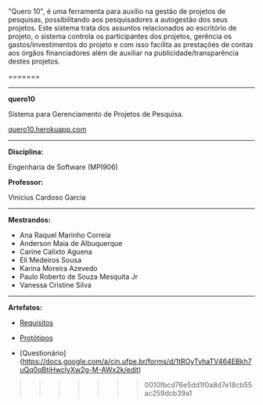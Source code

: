 
 "Quero 10", é uma ferramenta para auxílio na gestão de projetos de pesquisas, possibilitando aos pesquisadores a autogestão dos seus projetos. Este sistema trata dos assuntos relacionados ao escritório de projeto, o sistema controla os participantes dos projetos, gerência os gastos/investimentos do projeto e com isso facilita as prestações de contas aos órgãos financiadores além de auxiliar na publicidade/transparência destes projetos.

=======
***
**quero10**

Sistema para Gerenciamento de Projetos de Pesquisa.

[quero10.herokuapp.com](http://quero10.herokuapp.com)

***

**Disciplina:**

Engenharia de Software (MPI906)

**Professor:**

Vinicius Cardoso Garcia

***

**Mestrandos:**
* Ana Raquel Marinho Correia
* Anderson Maia de Albuquerque
* Carine Calixto Aguena
* Eli Medeiros Sousa
* Karina Moreira Azevedo
* Paulo Roberto de Souza Mesquita Jr
* Vanessa Cristine Silva

***

**Artefatos:**
* [Requisitos](https://docs.google.com/a/cin.ufpe.br/document/d/1NFqAcbee1Us253wxi_2bKlWiC80xiLe_xUHz_sLjr7o/edit?usp=sharing)

* [Protótipos](https://drive.google.com/a/cin.ufpe.br/folderview?id=0BySLCnJXuwJWflM1akk1QUNURTZ3SXFpMUhCaE5PME52aHlPeDdyUzVaTlVmUDhfbUdKQkE&usp=sharing)

* [Questionário] (https://docs.google.com/a/cin.ufpe.br/forms/d/1tROyTvhaTV464EBkh7uQq0qBtjHwclyXw2g-M-AWx2k/edit)
>>>>>>> 0010fbcd76e5dd1f0a8d7e18cb55ac259dcb39a1
